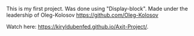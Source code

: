 
This is my first project. Was done using "Display-block".
Made under the leadership of Oleg-Kolosov https://github.com/Oleg-Kolosov



Watch here:    https://kiryldubenfed.github.io/Axit-Project/.
